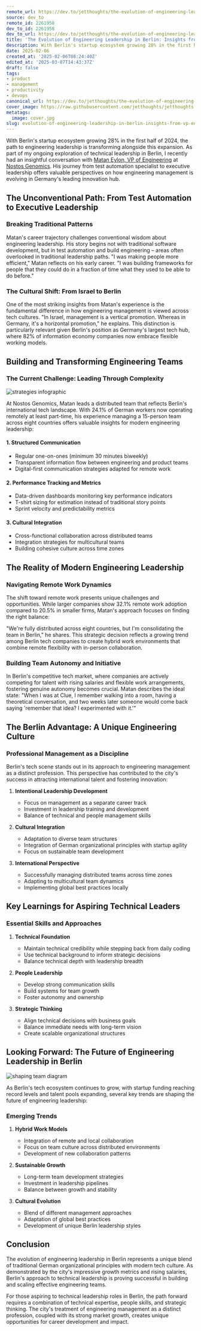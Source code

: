 ```yaml
---
remote_url: https://dev.to/jetthoughts/the-evolution-of-engineering-leadership-in-berlin-insights-from-a-vp-engineerings-journey-1kgo
source: dev_to
remote_id: 2261958
dev_to_id: 2261958
dev_to_url: https://dev.to/jetthoughts/the-evolution-of-engineering-leadership-in-berlin-insights-from-a-vp-engineerings-journey-1kgo
title: 'The Evolution of Engineering Leadership in Berlin: Insights from a VP Engineering''s Journey'
description: With Berlin's startup ecosystem growing 28% in the first half of 2024, the path to engineering...
date: 2025-02-06
created_at: '2025-02-06T08:24:40Z'
edited_at: '2025-03-07T14:43:37Z'
draft: false
tags:
- product
- management
- productivity
- devops
canonical_url: https://dev.to/jetthoughts/the-evolution-of-engineering-leadership-in-berlin-insights-from-a-vp-engineerings-journey-1kgo
cover_image: https://raw.githubusercontent.com/jetthoughts/jetthoughts.github.io/master/content/blog/evolution-of-engineering-leadership-in-berlin-insights-from-vp-engineerings-journey-product-management/cover.jpg
metatags:
  image: cover.jpg
slug: evolution-of-engineering-leadership-in-berlin-insights-from-vp-engineerings-journey-product-management
---
```

With Berlin's startup ecosystem growing 28% in the first half of 2024, the path to engineering leadership is transforming alongside this expansion. As part of my ongoing exploration of technical leadership in Berlin, I recently had an insightful conversation with [Matan Eylon, VP of Engineering](https://www.linkedin.com/in/mataneylon/) at [Nostos Genomics](https://www.nostos-genomics.com/). His journey from test automation specialist to executive leadership offers valuable perspectives on how engineering management is evolving in Germany's leading innovation hub.

## The Unconventional Path: From Test Automation to Executive Leadership

### Breaking Traditional Patterns

Matan's career trajectory challenges conventional wisdom about engineering leadership. His story begins not with traditional software development, but in test automation and build engineering – areas often overlooked in traditional leadership paths. "I was making people more efficient," Matan reflects on his early career. "I was building frameworks for people that they could do in a fraction of time what they used to be able to do before."

### The Cultural Shift: From Israel to Berlin

One of the most striking insights from Matan's experience is the fundamental difference in how engineering management is viewed across tech cultures. "In Israel, management is a vertical promotion. Whereas in Germany, it's a horizontal promotion," he explains. This distinction is particularly relevant given Berlin's position as Germany's largest tech hub, where 82% of information economy companies now embrace flexible working models.

## Building and Transforming Engineering Teams

### The Current Challenge: Leading Through Complexity

![strategies infographic](file_0.png)

At Nostos Genomics, Matan leads a distributed team that reflects Berlin's international tech landscape. With 24.1% of German workers now operating remotely at least part-time, his experience managing a 15-person team across eight countries offers valuable insights for modern engineering leadership:

#### 1. Structured Communication

- Regular one-on-ones (minimum 30 minutes biweekly)
- Transparent information flow between engineering and product teams
- Digital-first communication strategies adapted for remote work

#### 2. Performance Tracking and Metrics

- Data-driven dashboards monitoring key performance indicators
- T-shirt sizing for estimation instead of traditional story points
- Sprint velocity and predictability metrics

#### 3. Cultural Integration

- Cross-functional collaboration across distributed teams
- Integration strategies for multicultural teams
- Building cohesive culture across time zones

## The Reality of Modern Engineering Leadership

### Navigating Remote Work Dynamics

The shift toward remote work presents unique challenges and opportunities. While larger companies show 32.1% remote work adoption compared to 20.5% in smaller firms, Matan's approach focuses on finding the right balance:

"We're fully distributed across eight countries, but I'm consolidating the team in Berlin," he shares. This strategic decision reflects a growing trend among Berlin tech companies to create hybrid work environments that combine remote flexibility with in-person collaboration.

### Building Team Autonomy and Initiative

In Berlin's competitive tech market, where companies are actively competing for talent with rising salaries and flexible work arrangements, fostering genuine autonomy becomes crucial. Matan describes the ideal state: "When I was at Clue, I remember walking into a room, having a theoretical conversation, and two weeks later someone would come back saying 'remember that idea? I experimented with it.'"

## The Berlin Advantage: A Unique Engineering Culture

### Professional Management as a Discipline

Berlin's tech scene stands out in its approach to engineering management as a distinct profession. This perspective has contributed to the city's success in attracting international talent and fostering innovation:

1. **Intentional Leadership Development**
   - Focus on management as a separate career track
   - Investment in leadership training and development
   - Balance of technical and people management skills

2. **Cultural Integration**
   - Adaptation to diverse team structures
   - Integration of German organizational principles with startup agility
   - Focus on sustainable team development

3. **International Perspective**
   - Successfully managing distributed teams across time zones
   - Adapting to multicultural team dynamics
   - Implementing global best practices locally

## Key Learnings for Aspiring Technical Leaders

### Essential Skills and Approaches

1. **Technical Foundation**
   - Maintain technical credibility while stepping back from daily coding
   - Use technical background to inform strategic decisions
   - Balance technical depth with leadership breadth

2. **People Leadership**
   - Develop strong communication skills
   - Build systems for team growth
   - Foster autonomy and ownership

3. **Strategic Thinking**
   - Align technical decisions with business goals
   - Balance immediate needs with long-term vision
   - Create scalable organizational structures

## Looking Forward: The Future of Engineering Leadership in Berlin

![shaping team diagram](file_1.png)

As Berlin's tech ecosystem continues to grow, with startup funding reaching record levels and talent pools expanding, several key trends are shaping the future of engineering leadership:

### Emerging Trends

1. **Hybrid Work Models**
   - Integration of remote and local collaboration
   - Focus on team culture across distributed environments
   - Development of new collaboration patterns

2. **Sustainable Growth**
   - Long-term team development strategies
   - Investment in leadership pipelines
   - Balance between growth and stability

3. **Cultural Evolution**
   - Blend of different management approaches
   - Adaptation of global best practices
   - Development of unique Berlin leadership styles

## Conclusion

The evolution of engineering leadership in Berlin represents a unique blend of traditional German organizational principles with modern tech culture. As demonstrated by the city's impressive growth metrics and rising salaries, Berlin's approach to technical leadership is proving successful in building and scaling effective engineering teams.

For those aspiring to technical leadership roles in Berlin, the path forward requires a combination of technical expertise, people skills, and strategic thinking. The city's treatment of engineering management as a distinct profession, coupled with its strong market growth, creates unique opportunities for career development and impact.

